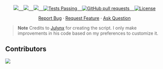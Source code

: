 <p align="center">
    <a href="https://github.com/YisusChrist/pybacker/issues">
        <img src="https://img.shields.io/github/issues/YisusChrist/pybacker?color=171b20&label=Issues%20%20&logo=gnubash&labelColor=e05f65&logoColor=ffffff">&nbsp;&nbsp;&nbsp;
    </a>
    <a href="https://github.com/YisusChrist/pybacker/issues">
        <img src="https://img.shields.io/github/forks/YisusChrist/pybacker?color=171b20&label=Forks%20%20&logo=git&labelColor=f1cf8a&logoColor=ffffff">&nbsp;&nbsp;&nbsp;
    </a>
    <a href="https://github.com/YisusChrist/pybacker/issues">
        <img src="https://img.shields.io/github/stars/YisusChrist/pybacker?color=171b20&label=Stargazers&logo=github&labelColor=70a5eb">&nbsp;&nbsp;&nbsp;
    </a>
    <a href="https://github.com/YisusChrist/pybacker/actions">
        <img alt="Tests Passing" src="https://github.com/anuraghazra/github-readme-stats/workflows/Test/badge.svg">&nbsp;&nbsp;&nbsp;
    </a>
    <!--
    For text "passing" or "not passing" use reference to <repo>/workflows/<workflow>.yml/badge.svg
    -->
    <a href="https://github.com/YisusChrist/pybacker/pulls">
        <img alt="GitHub pull requests" src="https://img.shields.io/github/issues-pr/YisusChrist/pybacker?color=0088ff">&nbsp;&nbsp;&nbsp;
    </a>
    <a href="https://opensource.org/license/gpl-2-0/">
        <img alt="License" src="https://img.shields.io/github/license/YisusChrist/pybacker?color=0088ff">
    </a>
    <!--
    <a href="https://github.com/YisusChrist/pybacker/issues/contributors">
        <img alt="GitHub Contributors" src="https://img.shields.io/github/contributors/YisusChrist/pybacker" />
    </a>
    -->
</p>

<p align="center">
    <a href="https://github.com/YisusChrist/pybacker/issues/new/choose">Report Bug</a>
    ·
    <a href="https://github.com/YisusChrist/pybacker/issues/new/choose">Request Feature</a>
    ·
    <a href="https://github.com/YisusChrist/pybacker/discussions">Ask Question</a>
  </p>

> **Note**
Credits to [Julynx](https://github.com/Julynx) for creating the script. I only make improvements in his code based on my preferences to customize it.

## Contributors

<a href="https://github.com/YisusChrist/pybacker/graphs/contributors">
    <img src="https://contrib.rocks/image?repo=YisusChrist/pybacker" />
</a>
